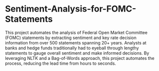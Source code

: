 # Sentiment-Analysis-for-FOMC-Statements

This project automates the analysis of Federal Open Market Committee (FOMC) statements by extracting sentiment and key rate decision information from over 500 statements spanning 20+ years. Analysts at banks and hedge funds traditionally had to eyeball through lengthy statements to gauge overall sentiment and make informed decisions. By leveraging NLTK and a Bag-of-Words approach, this project automates the process, reducing the lead time from hours to seconds.
